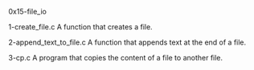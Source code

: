 0x15-file_io

1-create_file.c
A function that creates a file.

2-append_text_to_file.c
A function that appends text at the end of a file.

3-cp.c
A program that copies the content of a file to another file.
